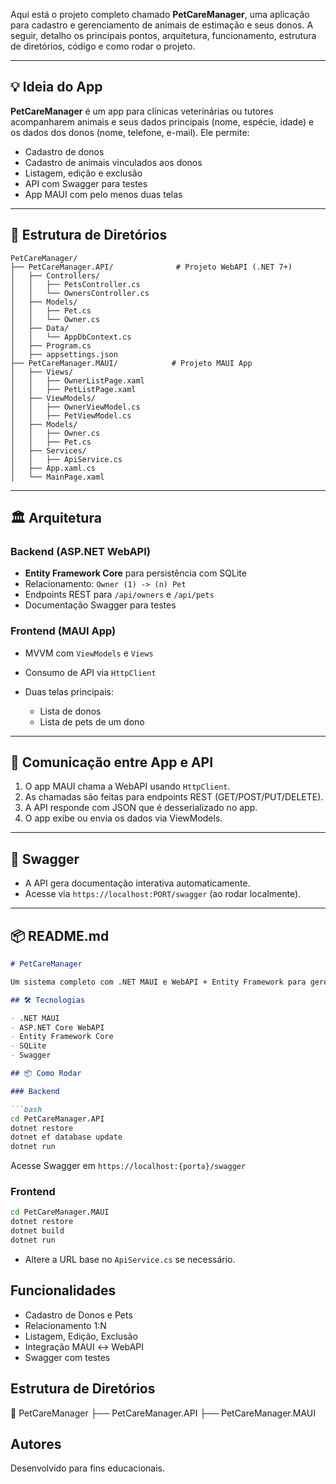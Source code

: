 Aqui está o projeto completo chamado **PetCareManager**, uma aplicação para cadastro e gerenciamento de animais de estimação e seus donos. A seguir, detalho os principais pontos, arquitetura, funcionamento, estrutura de diretórios, código e como rodar o projeto.

---

## 💡 Ideia do App

**PetCareManager** é um app para clínicas veterinárias ou tutores acompanharem animais e seus dados principais (nome, espécie, idade) e os dados dos donos (nome, telefone, e-mail). Ele permite:

* Cadastro de donos
* Cadastro de animais vinculados aos donos
* Listagem, edição e exclusão
* API com Swagger para testes
* App MAUI com pelo menos duas telas

---

## 🧱 Estrutura de Diretórios

```
PetCareManager/
├── PetCareManager.API/              # Projeto WebAPI (.NET 7+)
│   ├── Controllers/
│   │   ├── PetsController.cs
│   │   └── OwnersController.cs
│   ├── Models/
│   │   ├── Pet.cs
│   │   └── Owner.cs
│   ├── Data/
│   │   └── AppDbContext.cs
│   ├── Program.cs
│   ├── appsettings.json
├── PetCareManager.MAUI/            # Projeto MAUI App
│   ├── Views/
│   │   ├── OwnerListPage.xaml
│   │   ├── PetListPage.xaml
│   ├── ViewModels/
│   │   ├── OwnerViewModel.cs
│   │   ├── PetViewModel.cs
│   ├── Models/
│   │   ├── Owner.cs
│   │   ├── Pet.cs
│   ├── Services/
│   │   ├── ApiService.cs
│   ├── App.xaml.cs
│   └── MainPage.xaml
```

---

## 🏛️ Arquitetura

### Backend (ASP.NET WebAPI)

* **Entity Framework Core** para persistência com SQLite
* Relacionamento: `Owner (1) -> (n) Pet`
* Endpoints REST para `/api/owners` e `/api/pets`
* Documentação Swagger para testes

### Frontend (MAUI App)

* MVVM com `ViewModels` e `Views`
* Consumo de API via `HttpClient`
* Duas telas principais:

  * Lista de donos
  * Lista de pets de um dono

---

## 🔁 Comunicação entre App e API

1. O app MAUI chama a WebAPI usando `HttpClient`.
2. As chamadas são feitas para endpoints REST (GET/POST/PUT/DELETE).
3. A API responde com JSON que é desserializado no app.
4. O app exibe ou envia os dados via ViewModels.

---

## 🧪 Swagger

* A API gera documentação interativa automaticamente.
* Acesse via `https://localhost:PORT/swagger` (ao rodar localmente).

---

## 📦 README.md

````markdown
# PetCareManager

Um sistema completo com .NET MAUI e WebAPI + Entity Framework para gerenciar donos e pets.

## 🛠 Tecnologias

- .NET MAUI
- ASP.NET Core WebAPI
- Entity Framework Core
- SQLite
- Swagger

## 📦 Como Rodar

### Backend

```bash
cd PetCareManager.API
dotnet restore
dotnet ef database update
dotnet run
````

Acesse Swagger em `https://localhost:{porta}/swagger`

### Frontend

```bash
cd PetCareManager.MAUI
dotnet restore
dotnet build
dotnet run
```

* Altere a URL base no `ApiService.cs` se necessário.

## Funcionalidades

* Cadastro de Donos e Pets
* Relacionamento 1\:N
* Listagem, Edição, Exclusão
* Integração MAUI ↔ WebAPI
* Swagger com testes

## Estrutura de Diretórios

📁 PetCareManager
├── PetCareManager.API
├── PetCareManager.MAUI

## Autores

Desenvolvido para fins educacionais.

